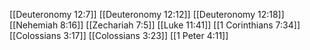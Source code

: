 [[Deuteronomy 12:7]]
[[Deuteronomy 12:12]]
[[Deuteronomy 12:18]]
[[Nehemiah 8:16]]
[[Zechariah 7:5]]
[[Luke 11:41]]
[[1 Corinthians 7:34]]
[[Colossians 3:17]]
[[Colossians 3:23]]
[[1 Peter 4:11]]
